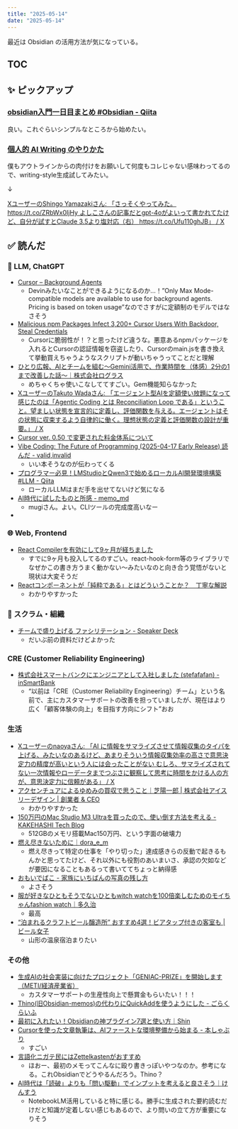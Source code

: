 ```yaml
---
title: "2025-05-14"
date: "2025-05-14"
---
```



最近は Obsidian の活用方法が気になっている。

## TOC

## ✨ ピックアップ

### [obsidian入門一日目まとめ #Obsidian - Qiita](https://qiita.com/T88/items/9670f24ed5fa10982a7e)

良い。これぐらいシンプルなところから始めたい。

### [個人的 AI Writing のやりかた](https://zenn.dev/yoshiko/articles/my-ai-writing)

僕もアウトラインからの肉付けをお願いして何度もコレじゃない感味わってるので、writing-style生成試してみたい。

↓

[XユーザーのShingo Yamazakiさん: 「さっそくやってみた。 https://t.co/ZRbWx0IjHy よしこさんの記事だとgpt-4oがよいって書かれてたけど、自分が試すとClaude 3.5より塩対応（右） https://t.co/Ufu110ghJB」 / X](https://x.com/zaki___yama/status/1920667713036324943)

## ✅ 読んだ

<!-- 📝 : 下の方に内容メモあり -->

### 🧠 LLM, ChatGPT

- [Cursor – Background Agents](https://docs.cursor.com/background-agent)
  - Devinみたいなことができるようになるのか…！”Only Max Mode-compatible models are available to use for background agents. Pricing is based on token usage”なのでさすがに定額制のモデルではなさそう
- [Malicious npm Packages Infect 3,200+ Cursor Users With Backdoor, Steal Credentials](https://thehackernews.com/2025/05/malicious-npm-packages-infect-3200.html)
  - Cursorに脆弱性が！？と思ったけど違うな。悪意あるnpmパッケージを入れるとCursorの認証情報を窃盗したり、Cursorのmain.jsを書き換えて挙動買えちゃうようなスクリプトが動いちゃうってことだと理解
- [ひとり広報、AIとチームを組む〜Gemini活用で、作業時間を（体感）2分の1まで改善した話〜｜株式会社ログラス](https://note.com/loglass_post/n/n2d687d268263?sub_rt=share_pw)
  - めちゃくちゃ使いこなしててすごい。Gem機能知らなかった
- [XユーザーのTakuto Wadaさん: 「エージェント型AIを定額使い放題になって感じたのは「Agentic Coding とは Reconciliation Loop である」ということ。望ましい状態を宣言的に定義し、評価関数を与える。エージェントはその状態に収束するよう自律的に働く。理想状態の定義と評価関数の設計が重要。」 / X](https://x.com/t_wada/status/1922110843270885789)
- [Cursor ver. 0.50 で変更された料金体系について](https://zenn.dev/nikechan/articles/f99722f8b1cb1f)
- [Vibe Coding: The Future of Programming (2025-04-17 Early Release) 読んだ - valid,invalid](https://ohbarye.hatenablog.jp/entry/2025/05/06/vibe-coding-book-early-release)
  - いい本そうなのが伝わってくる
- [プログラマー必見！LMStudioとQwen3で始めるローカルAI開発環境構築 #LLM - Qiita](https://qiita.com/takuya77088/items/3e037df1123218e693d3)
  - ローカルLLMはまだ手を出せてないけど気になる
- [AI時代に試したものと所感 - memo_md](https://mugi1.hateblo.jp/entry/2025/04/29/220914)
  - mugiさん。よい。CLIツールの完成度高いなー
- 

<!-- ### ☁︎ Salesforce -->



### 🌐 Web, Frontend

- [React Compilerを有効にして9ヶ月が経ちました](https://zenn.dev/dev_commune/articles/e42847c9ce3c97)
  - すでに9ヶ月も投入してるのすごい。react-hook-form等のライブラリでなぜかこの書き方うまく動かない〜みたいなのと向き合う覚悟がないと現状は大変そうだ
- [Reactコンポーネントが「純粋である」とはどういうことか？　丁寧な解説](https://zenn.dev/uhyo/articles/react-pure-components)
  - わかりやすかった


<!-- ### 🦀 Rust, WebAssembly -->


<!-- ### 💻 Computer Science -->


### 🤝 スクラム・組織

- [チームで盛り上げる ファシリテーション - Speaker Deck](https://speakerdeck.com/yusukehisatsu/timudesheng-rishang-geru-huasiritesiyon)
  - だいぶ前の資料だけどよかった

### CRE (Customer Reliability Engineering)

- [株式会社スマートバンクにエンジニアとして入社しました (stefafafan) - inSmartBank](https://blog.smartbank.co.jp/entry/2025/05/07/hello_smartbank)
  - “以前は「CRE（Customer Reliability Engineering）チーム」という名前で、主にカスタマーサポートの改善を担っていましたが、現在はより広く「顧客体験の向上」を目指す方向にシフト”おお

### 生活

- [Xユーザーのnaoyaさん: 「AI に情報をサマライズさせて情報収集のタイパを上げる、みたいなのあるけど、あまりそういう情報収集効率の高さで意思決定力の精度が高いという人には会ったことがない むしろ、サマライズされてない一次情報やローデータまでつぶさに観察して思考に時間をかける人の方が、意思決定力に信頼がある」 / X](https://x.com/naoya_ito/status/1920653422174638427)
- [アクセンチュアによるゆめみの買収で思うこと｜芝陽一郎 | 株式会社アイスリーデザイン | 創業者 & CEO](https://note.com/yoichiro_shiba/n/n635d0f6587fe?sub_rt=share_pw)
  - わかりやすかった
- [150万円のMac Studio M3 Ultraを買ったので、使い倒す方法を考える - KAKEHASHI Tech Blog](https://kakehashi-dev.hatenablog.com/entry/2025/05/07/090000)
  - 512GBのメモリ搭載Mac150万円、という字面の破壊力
- [燃え尽きないために｜dora_e_m](https://note.com/dora_e_m/n/nd3789ad02ae2?sub_rt=share_b)
  - 燃え尽きって特定の仕事を「やり切った」達成感きらの反動で起きるもんかと思ってたけど、それ以外にも役割のあいまいさ、承認の欠如などが要因になることもあるって書いててちょっと納得感
- [おもいでばこ - 家族にいちばんの写真の残し方](https://omoidebako.jp/)
  - よさそう
- [服が好きなひともそうでないひともwitch watchを100倍楽しむためのモイちゃんfashion watch｜多久治](https://note.com/qwerty1234567890/n/n3e578bcbaac1)
  - 最高
- [“泊まれるクラフトビール醸造所” おすすめ4選！ビアタップ付きの客室も | ビール女子](https://beergirl.net/hotel-beer_c/)
  - 山形の温泉宿泊まりたい

### その他

- [生成AIの社会実装に向けたプロジェクト「GENIAC-PRIZE」を開始します （METI/経済産業省）](https://www.meti.go.jp/press/2025/05/20250509002/20250509002.html)
  - カスタマーサポートの生産性向上で懸賞金もらいたい！！！
- [Thino(旧Obsidian-memos)の代わりにQuickAddを使うようにした - ごらくらいふ](https://yajamon.hatenablog.com/entry/2024/06/07/002225)
- [最初に入れたい！Obsidianの神プラグイン7選と使い方｜Shin](https://note.com/iam_shin/n/n959971289c9d)
- [Cursorを使った文章執筆は、AIファーストな環境整備から始まる - 本しゃぶり](https://honeshabri.hatenablog.com/entry/cursor_markdown_ecosystem)
  - すごい
- [言語化ニガテ民にはZettelkastenがおすすめ](https://zenn.dev/levtech/articles/mach-auch-zettelkasten)
  - ほおー、最初のメモってこんなに殴り書きっぽいやつなのか。参考になる。これObsidianでどうやるんだろう。Thino？
- [AI時代は「読破」よりも「問い駆動」でインプットを考えると良さそう｜けんすう](https://kensuu.com/n/ned8be4c1c25b)
  - NotebookLM活用していると特に感じる。勝手に生成された要約読むだけだと知識が定着しない感じもあるので、より問いの立て方が重要になりそう

<!-- ## ✏️ 書いた -->


<!-- ## 🗑 Stale -->

<!-- ## 📝 読んだ記事のメモ -->

